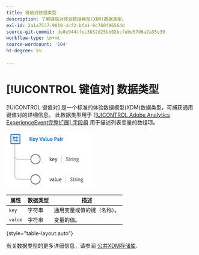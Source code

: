 ```yaml
---
title: 键值对数据类型
description: 了解键值对体验数据模型(XDM)数据类型。
exl-id: 2a1a7537-9019-4cf2-bfa1-9c760f9656dd
source-git-commit: de8e944cfec3b52d25bb02bcfebe57d6a2a35e39
workflow-type: tm+mt
source-wordcount: '104'
ht-degree: 5%

---
```


# [!UICONTROL 键值对] 数据类型

[!UICONTROL 键值对] 是一个标准的体验数据模型(XDM)数据类型，可捕获通用键值对的详细信息。 此数据类型用于 [[!UICONTROL Adobe Analytics ExperienceEvent完整扩展] 字段组](../field-groups/event/analytics-full-extension.md) 用于描述列表变量的数组项。

![键值对结构](../images/data-types/key-value-pair.png)

| 属性 | 数据类型 | 描述 |
| --- | --- | --- |
| `key` | 字符串 | 通用变量或值的键（名称）。 |
| `value` | 字符串 | 变量的值。 |

{style="table-layout:auto"}

有关数据类型的更多详细信息，请参阅 [公共XDM存储库](https://github.com/adobe/xdm/blob/master/extensions/adobe/experience/analytics/keyvalue.schema.json).
